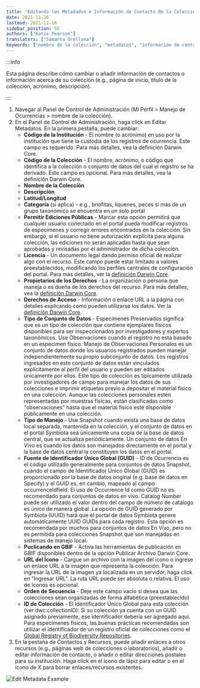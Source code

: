 ```yaml
---
title: "Editando los Metadados e Información de Contacto de la Colección"
date: 2021-11-16
lastmod: 2021-11-16
sidebar_position: 55
authors: ["Katie Pearson"]
translators: ["Samanta Orellana"]
keywords: ["nombre de la colección", "metadatos", "información de contacto"]
---
```


:::info

Esta página describe cómo cambiar o añadir información de contactos o información acerca de su colección (e.g., página de inicio, título de la colección, acrónimo, descripción).

:::

1. Navegar al Panel de Control de Administración (Mi Perfil > Manejo de Ocurrencias > nombre de la colección).
2. En el Panel de Control de Administración, haga click en Editar Metadatos. En la primera pestaña, puede cambiar:
   - **Código de la Institución** - El nombre (o acrónimo) en uso por la institución que tiene la custodia de los registros de ocurrencia. Este campo es requerido. Para más detalles, vea la definición Darwin Core.
   - **Código de la Colección** - El nombre, acrónimo, o código que identifica a la colección o conjunto de datos del cual el registro se ha derivado. Este campo es opcional. Para más detalles, vea la definición Darwin Core.
   - **Nombre de la Colección**
   - **Descripción**
   - **Latitud/Longitud**
   - **Categoría** (si aplica) - e.g., briofitas, líquenes, peces si más de un grupo taxonómico se encuentra en un solo portal
   - **Permitir Ediciones Públicas** - Marcar esta opción permitirá que cualquier usuario conectado en el portal pueda modificar registros de especímenes y corregir errores encontrados en la colección. Sin embargo, si el usuario no tiene autorización explícita para alguna colección, las ediciones no serán aplicadas hasta que sean aprobadas y revisadas por el administrador de dicha colección.
   - **Licencia** - Un documento legal dando permiso oficial de realizar algo con el recurso. Este campo puede estar limitado a valores preestablecidos, modificando los perfiles centrales de configuración del portal. Para más detalles, ver la [definición Darwin Core](http://rs.tdwg.org/dwc/terms/index.htm#dcterms:license).
   - **Propietarios de los Derechos** - La organización o persona que maneja o es dueña de los derechos del recurso. Para más detalles, vea la [definición Darwin Core](http://rs.tdwg.org/dwc/terms/index.htm#dcterms:rightsHolder).
   - **Derechos de Acceso** - Información o enlace URL a la página con detalles explicando como pueden utilizarse los datos. Ver la [definición Darwin Core](http://rs.tdwg.org/dwc/terms/index.htm#dcterms:accessRights).
   - **Tipo de Conjunto de Datos** - Especímenes Preservados significa que es un tipo de colección que contiene ejemplares físicos disponibles para ser inspeccionados por investigadores y expertos taxonómicos. Use Observaciones cuando el registro no está basado en un espécimen físico. Manejo de Observaciones Personales es un conjunto de datos donde los usuarios registrados pueden manejar independientemente su propio subconjunto de datos. Los registros ingresados en este conjunto de datos están vinculados explícitamente al perfil del usuario y pueden ser editados únicamente por ellos. Este tipo de colección es típicamente utilizada por investigadores de campo para manejar los datos de sus colecciones e imprimir etiquetas previo a depositar el material físico en una colección. Aunque las colecciones personales estén representadas por muestras físicas, están clasificadas como "observaciones" hasta que el material físico esté disponible públicamente en una colección.
   - **Tipo de Manejo** - Use Snapshot cuando exista una base de datos local separada, mantenida en la colección, y el conjunto de datos en el portal Symbiota sea únicamente una copia de la base de datos central, que se actualiza periódicamente. Un conjunto de datos En Vivo es cuando los datos son manejados directamente en el portal y la base de datos central la constituyen los datos en el portal.
   - **Fuente de Identificador Único Global (GUID)** - ID de Ocurrencia es el código utilizado generalmente para conjuntos de datos Snapshot, cuando el campo de Identificador Único Global (GUID) es proporcionado por la base de datos original (e.g. base de datos en Specify) y el GUID es, en cambio, mapeado al campo occurrenceIdfield. El uso de Occurrence Id como GUID no es recomendado para conjuntos de datos en vivo. Catalog Number puede ser utilizado el valor dentro del campo de número de catálogo es único de manera global. La opción de GUID generado por Symbiota (UUID) hará que el portal de datos Symbiota genere automáticamente UUID GUIDs para cada registro. Esta opción es recomendada por muchos para conjuntos de datos En Vivo, pero no es permitida para colecciones Snapshot que son manejadas en sistemas de manejo local.
   - **Puclicando en GBIF** - Activa las herramientas de publicación en GBIF disponibles dentro de la opción Publicar Archivo Darwin Core.
   - **URL del Ícono** - Cargue un archivo con la imagen del ícono o ingrese un enlace URL a la imagen que representa la colección. Para ingresar la URL de la imagen ya localizada en un servidor, haga click en "Ingresar URL". La ruta URL puede ser absoluta o relativa. El uso de íconos es opcional.
   - **Orden de Secuencia** - Deje este campo vacío si desea que las colecciones sean organizadas de forma alfabética (preestablecido)
   - **ID de Colección** - El Identificador Único Global para esta colección (ver dwc:collectionID): Si su colección ya cuenta con un GUID asignado previamente, ese identificador debería ser agregado aquí. Para especímenes físicos, las buenas prácticas recomendadas son utilizar el identificador de un registro oficial de colecciones como el [Global Registry of Biodiversity Repositories](http://grbio.org).
3. En la pestaña de Contactos y Recursos, puede añadir enlaces a otros recursos (e.g., páginas web de colecciones o laboratorios), añadir o editar información de contacto, o añadir o editar direcciones postales para su institución. Haga click en el ícono de lápiz para editar o en el ícono de X para borrar enlaces/recursos existentes.

![Edit Metadata Example](/img/metadata_editor.png)
